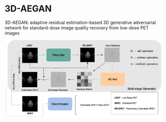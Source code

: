# 3D-AEGAN
3D-AEGAN: adaptive residual estimation-based 3D generative adversarial network for standard-dose image quality recovery from low-dose PET images

![Figure 1. The framework of proposed 3D-AEGAN](https://github.com/xyxjane/3D-AEGAN/blob/main/framework.png)
